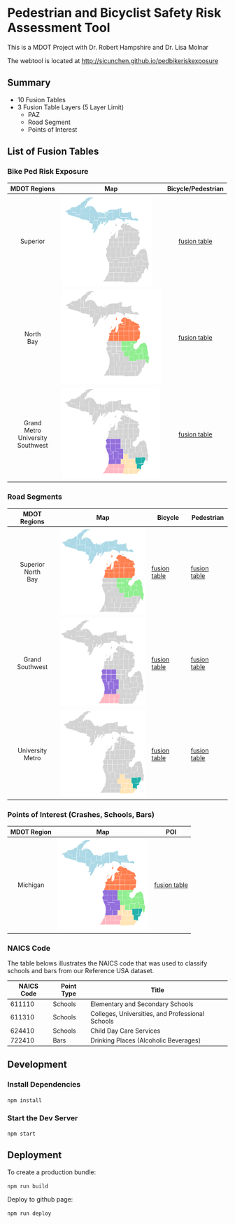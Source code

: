 # Pedestrian and Bicyclist Safety Risk Assessment Tool

This is a MDOT Project with Dr. Robert Hampshire and Dr. Lisa Molnar

The webtool is located at http://sicunchen.github.io/pedbikeriskexposure

## Summary

- 10 Fusion Tables
- 3 Fusion Table Layers (5 Layer Limit)
  - PAZ
  - Road Segment
  - Points of Interest

## List of Fusion Tables

### Bike Ped Risk Exposure

|               MDOT Regions                | Map                                       |                                             Bicycle/Pedestrian                                             |
| :---------------------------------------: | ----------------------------------------- | :--------------------------------------------------------------------------------------------------------: |
|                 Superior                  | ![Superior](markdown-img/superior.png)    | [fusion table](https://fusiontables.google.com/DataSource?docid=1pp4Axxd5C8U7RByKuZsidxmSulBH7YSDTWn25ohQ) |
|               North<br>Bay                | ![North, Bay](markdown-img/north_bay.png) | [fusion table](https://fusiontables.google.com/DataSource?docid=12Vn0EY7_LJm_kHKsjUnJO4luY-4cekMha6QCiPoG) |
| Grand<br>Metro<br>University<br>Southwest | ![GMUS](markdown-img/GMUS.png)            | [fusion table](https://fusiontables.google.com/DataSource?docid=1pL3uVpWWEVwXZLUs-LvfSMFSBwd-KL94bT7qxUm9) |

### Road Segments

|       MDOT Regions       | Map                                                          | Bicycle                                                                                                    | Pedestrian                                                                                                 |
| :----------------------: | ------------------------------------------------------------ | ---------------------------------------------------------------------------------------------------------- | ---------------------------------------------------------------------------------------------------------- |
| Superior<br>North<br>Bay | ![Superior, North, Bay](markdown-img/superior_north_bay.png) | [fusion table](https://fusiontables.google.com/DataSource?docid=1jG6XplSByvnOTrKJsu240CvPj47fi-Buo5CG733v) | [fusion table](https://fusiontables.google.com/DataSource?docid=1xmTwYnMVqWloOCs2r4CaXLSmmSUAORhTbK4oHJN7) |
|    Grand<br>Southwest    | ![Grand, Southwest](markdown-img/grand_southwest.png)        | [fusion table](https://fusiontables.google.com/DataSource?docid=1uVriSHt8mBMmp2-M90TrXHpWeY0KKTuiogaq3p_4) | [fusion table](https://fusiontables.google.com/DataSource?docid=1M8aJiDnW-DYfP3JGfoWaKS2TtqakFrAGmzyu1az4) |
|   University<br>Metro    | ![University, Metro](markdown-img/uni_metro.png)             | [fusion table](https://fusiontables.google.com/DataSource?docid=1KaSmG9GnL0svhfGWIOyg_PMJvBFCKp3bbwZSc1md) | [fusion table](https://fusiontables.google.com/DataSource?docid=1MhIuLV6ryl1C6wcIhYqyLG7JkdSCu38Vq1lGO8w5) |

### Points of Interest (Crashes, Schools, Bars)

| MDOT Region | Map                          | POI                                                                                                        |
| :---------: | ---------------------------- | ---------------------------------------------------------------------------------------------------------- |
|  Michigan   | ![MI](markdown-img/MDOT.png) | [fusion table](https://fusiontables.google.com/DataSource?docid=1WYNs_bniznkgQMwU-lhxstOJ7vlTvVggXSV4TMUh) |

### NAICS Code

The table belows illustrates the NAICS code that was used to classify schools and bars from our Reference USA dataset.

| NAICS Code | Point Type | Title                                            |
| ---------- | ---------- | ------------------------------------------------ |
| 611110     | Schools    | Elementary and Secondary Schools                 |
| 611310     | Schools    | Colleges, Universities, and Professional Schools |
| 624410     | Schools    | Child Day Care Services                          |
| 722410     | Bars       | Drinking Places (Alcoholic Beverages)            |

## Development

### Install Dependencies

`npm install`

### Start the Dev Server

`npm start`

## Deployment

To create a production bundle:

`npm run build`

Deploy to github page:

`npm run deploy`

